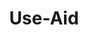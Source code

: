 ---
lang: zh-CN
home: true
title: Use-Aid
description: Use-Aid
sidebar: false
heroText: 'Use-Aid'
actions:
  - text: Get Started
    link: /brief.md
    type: primary
features:
  - title: 快速查阅
    details: 通过多级目录快速索引到想要的信息
  - title: 优雅样式
    details: 看起来赏心悦目，读起来逻辑清晰
  - title: 提高效率
    details: 快速使用常用的vue3实用程序集
footer: 
footerHtml: true
---